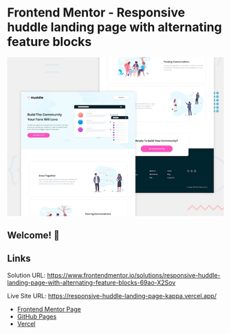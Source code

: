 # Frontend Mentor - Responsive huddle landing page with alternating feature blocks

![Design preview for the Huddle landing page with alternating feature blocks coding challenge](./design/desktop-preview.jpg)

## Welcome! 👋

## Links
Solution URL: https://www.frontendmentor.io/solutions/responsive-huddle-landing-page-with-alternating-feature-blocks-69ao-X2Sov

Live Site URL: https://responsive-huddle-landing-page-kappa.vercel.app/

- [Frontend Mentor Page](https://www.frontendmentor.io/profile/rocioizq)
- [GitHub Pages](https://github.com/rocioizq)
- [Vercel](https://vercel.com/rocioizqs-projects)

